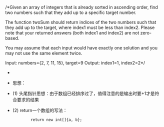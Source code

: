 /*Given an array of integers that is already sorted in ascending order, find two numbers such that they add up to a specific target number.

  The function twoSum should return indices of the two numbers such that they add up to the target, where index1 must be less than index2. Please note that your returned answers (both index1 and index2) are not zero-based.

  You may assume that each input would have exactly one solution and you may not use the same element twice.

  Input: numbers={2, 7, 11, 15}, target=9
  Output: index1=1, index2=2*/



 
* 
* 思想：

* (1) 头尾指针思想：由于数组已经排序过了，值得注意的是输出时要+1才是符合要求的结果

* (2) return一个数组的写法：

              return new int[]{a, b};
